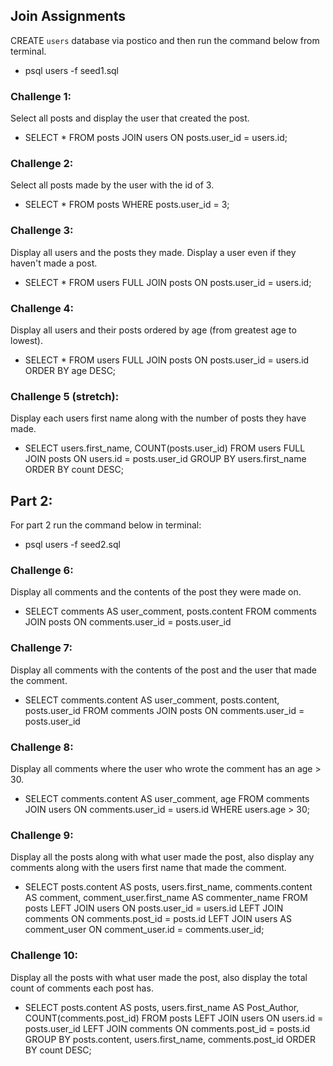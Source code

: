 ## Join Assignments
CREATE `users` database via postico and then run the command below from terminal.
- psql users -f seed1.sql


### Challenge 1:
Select all posts and display the user that created the post.
- SELECT * FROM posts
  JOIN users
  ON posts.user_id = users.id;

### Challenge 2:
Select all posts made by the user with the id of 3.
- SELECT * FROM posts
  WHERE posts.user_id = 3;

### Challenge 3:
Display all users and the posts they made. Display a user even if they haven't made a post.
- SELECT * FROM users
  FULL JOIN posts
  ON posts.user_id = users.id;

### Challenge 4:
Display all users and their posts ordered by age (from greatest age to lowest).
- SELECT * FROM users
  FULL JOIN posts
  ON posts.user_id = users.id
  ORDER BY age DESC;

### Challenge 5 (stretch):
Display each users first name along with the number of posts they have made.
- SELECT users.first_name, COUNT(posts.user_id)
	FROM users
	FULL JOIN posts ON users.id = posts.user_id
	GROUP BY users.first_name
	ORDER BY count DESC;


## Part 2:
For part 2 run the command below in terminal:
- psql users -f seed2.sql

### Challenge 6:
Display all comments and the contents of the post they were made on.
- SELECT comments AS user_comment, posts.content
  FROM comments
  JOIN posts ON comments.user_id = posts.user_id

### Challenge 7:
Display all comments with the contents of the post and the user that made the comment.
- SELECT comments.content AS user_comment, posts.content, posts.user_id
  FROM comments
  JOIN posts ON comments.user_id = posts.user_id

### Challenge 8:
Display all comments where the user who wrote the comment has an age > 30.
- SELECT comments.content AS user_comment, age
  FROM comments
  JOIN users ON comments.user_id = users.id WHERE users.age > 30;


### Challenge 9:
Display all the posts along with what user made the post, also display any comments along with the users first name that made the comment.
- SELECT posts.content AS posts, users.first_name, comments.content AS comment, comment_user.first_name AS commenter_name
  FROM posts
  LEFT JOIN users ON posts.user_id = users.id
  LEFT JOIN comments ON comments.post_id = posts.id
  LEFT JOIN users AS comment_user ON comment_user.id = comments.user_id;

### Challenge 10:
Display all the posts with what user made the post, also display the total count of comments each post has.

- SELECT posts.content AS posts, users.first_name AS Post_Author, COUNT(comments.post_id)
  FROM posts
  LEFT JOIN users ON users.id = posts.user_id
  LEFT JOIN comments ON comments.post_id = posts.id
  GROUP BY posts.content, users.first_name, comments.post_id
  ORDER BY count DESC;
